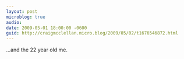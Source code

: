 ```yaml
---
layout: post
microblog: true
audio: 
date: 2009-05-01 18:00:00 -0600
guid: http://craigmcclellan.micro.blog/2009/05/02/t1676546872.html
---
```

...and the 22 year old me.
